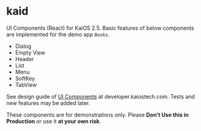# kaid

UI Components (React) for KaiOS 2.5. Basic features of below components are implemented for the demo app `Books`.

- Dialog
- Empty View
- Header
- List
- Menu
- SoftKey
- TabView

See design guide of [UI Components](https://developer.kaiostech.com/design-guide/ui-component) at developer.kaiostech.com. Tests and new features may be added later.

These components are for demonstrations only. Please **Don't Use this in Production** or use it **at your own risk**.

